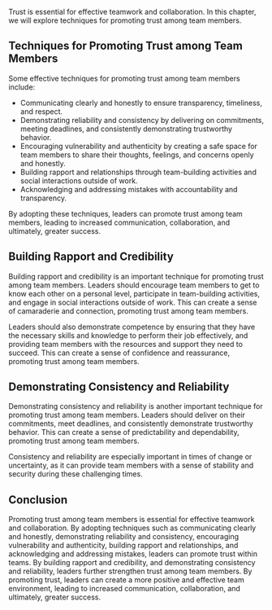 
Trust is essential for effective teamwork and collaboration. In this chapter, we will explore techniques for promoting trust among team members.

Techniques for Promoting Trust among Team Members
-------------------------------------------------

Some effective techniques for promoting trust among team members include:

* Communicating clearly and honestly to ensure transparency, timeliness, and respect.
* Demonstrating reliability and consistency by delivering on commitments, meeting deadlines, and consistently demonstrating trustworthy behavior.
* Encouraging vulnerability and authenticity by creating a safe space for team members to share their thoughts, feelings, and concerns openly and honestly.
* Building rapport and relationships through team-building activities and social interactions outside of work.
* Acknowledging and addressing mistakes with accountability and transparency.

By adopting these techniques, leaders can promote trust among team members, leading to increased communication, collaboration, and ultimately, greater success.

Building Rapport and Credibility
--------------------------------

Building rapport and credibility is an important technique for promoting trust among team members. Leaders should encourage team members to get to know each other on a personal level, participate in team-building activities, and engage in social interactions outside of work. This can create a sense of camaraderie and connection, promoting trust among team members.

Leaders should also demonstrate competence by ensuring that they have the necessary skills and knowledge to perform their job effectively, and providing team members with the resources and support they need to succeed. This can create a sense of confidence and reassurance, promoting trust among team members.

Demonstrating Consistency and Reliability
-----------------------------------------

Demonstrating consistency and reliability is another important technique for promoting trust among team members. Leaders should deliver on their commitments, meet deadlines, and consistently demonstrate trustworthy behavior. This can create a sense of predictability and dependability, promoting trust among team members.

Consistency and reliability are especially important in times of change or uncertainty, as it can provide team members with a sense of stability and security during these challenging times.

Conclusion
----------

Promoting trust among team members is essential for effective teamwork and collaboration. By adopting techniques such as communicating clearly and honestly, demonstrating reliability and consistency, encouraging vulnerability and authenticity, building rapport and relationships, and acknowledging and addressing mistakes, leaders can promote trust within teams. By building rapport and credibility, and demonstrating consistency and reliability, leaders further strengthen trust among team members. By promoting trust, leaders can create a more positive and effective team environment, leading to increased communication, collaboration, and ultimately, greater success.
